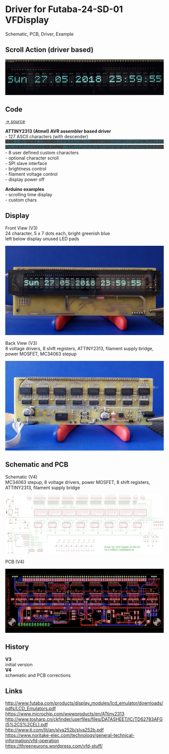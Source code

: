 # Driver for Futaba-24-SD-01 VFDisplay
Schematic, PCB, Driver, Example

## Scroll Action (driver based)
![action](images/display.gif)

## Code
[-> source](source)

**ATTINY2313 (Atmel) AVR assembler based driver**  
\- 127 ASCII characters (with descender)
![chars](images/chars_0.png)
![chars](images/chars_1.png)
\- 8 user defined custom characters  
\- optional character scroll  
\- SPI slave interface  
\- brightness control  
\- filament voltage control  
\- display power off

**Arduino examples**  
\- scrolling time display  
\- custom chars

## Display
Front View (V3)  
24 character, 5 x 7 dots each, bright greenish blue  
left below display unused LED pads

![front](images/front.jpg)

Back View (V3)  
8 voltage drivers, 8 shift registers, ATTINY2313, filament supply bridge, power MOSFET, MC34063 stepup  

![back](images/back.jpg)

## Schematic and PCB
Schematic (V4)  
MC34063 stepup, 8 voltage drivers, power MOSFET, 8 shift registers, ATTINY2313, filament supply bridge

![schematic](images/schematic.png)

PCB (V4)  

![pcb](images/pcb.png)

## History
__V3__  
initial version  
__V4__  
schematic and PCB corrections

## Links
http://www.futaba.com/products/display_modules/lcd_emulator/downloads/pdfs/LCD_Emulators.pdf  
https://www.microchip.com/wwwproducts/en/ATtiny2313  
http://www.tosharp.cn/ckfinder/userfiles/files/DATASHEET/IC/TD62783AFG(5%2CS%2CEL).pdf  
http://www.ti.com/lit/an/slva252b/slva252b.pdf  
https://www.noritake-elec.com/technology/general-technical-information/vfd-operation  
https://threeneurons.wordpress.com/vfd-stuff/  
